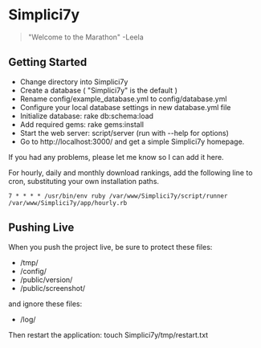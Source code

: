 Simplici7y 
==========

> "Welcome to the Marathon" -Leela

Getting Started
---------------

+ Change directory into Simplici7y
+ Create a database ( "Simplici7y" is the default )
+ Rename config/example_database.yml to config/database.yml
+ Configure your local database settings in new database.yml file
+ Initialize database: rake db:schema:load
+ Add required gems: rake gems:install
+ Start the web server: script/server (run with --help for options)
+ Go to http://localhost:3000/ and get a simple Simplici7y homepage.

If you had any problems, please let me know so I can add it here.

For hourly, daily and monthly download rankings, add the following line to cron, substituting your own installation paths.

    7 * * * * /usr/bin/env ruby /var/www/Simplici7y/script/runner /var/www/Simplici7y/app/hourly.rb

Pushing Live
------------

When you push the project live, be sure to protect these files:

+ /tmp/
+ /config/
+ /public/version/
+ /public/screenshot/

and ignore these files:

+ /log/

Then restart the application: touch Simplici7y/tmp/restart.txt